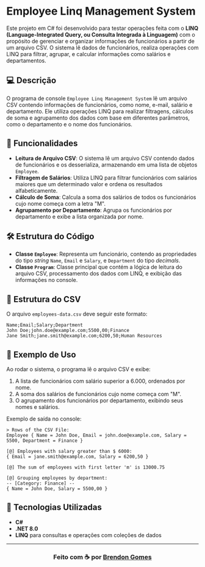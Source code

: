 ﻿# Employee Linq Management System

Este projeto em C# foi desenvolvido para testar operações feita com o **LINQ (Language-Integrated Query, ou Consulta Integrada à Linguagem)** com o propósito de gerenciar e organizar informações de funcionários a partir de um arquivo CSV. O sistema lê dados de funcionários, realiza operações com LINQ para filtrar, agrupar, e calcular informações como salários e departamentos.

## 💻 Descrição

O programa de console `Employee Linq Management System` lê um arquivo CSV contendo informações de funcionários, como nome, e-mail, salário e departamento. Ele utiliza operações LINQ para realizar filtragens, cálculos de soma e agrupamento dos dados com base em diferentes parâmetros, como o departamento e o nome dos funcionários.

## 🔮 Funcionalidades

- **Leitura de Arquivo CSV**: O sistema lê um arquivo CSV contendo dados de funcionários e os desserializa, armazenando em uma lista de objetos `Employee`.
- **Filtragem de Salários**: Utiliza LINQ para filtrar funcionários com salários maiores que um determinado valor e ordena os resultados alfabeticamente.
- **Cálculo de Soma**: Calcula a soma dos salários de todos os funcionários cujo nome começa com a letra "M".
- **Agrupamento por Departamento**: Agrupa os funcionários por departamento e exibe a lista organizada por nome.

## 🛠️ Estrutura do Código

- **Classe `Employee`**: Representa um funcionário, contendo as propriedades do tipo *string* `Name`, `Email` e `Salary`, e `Department` do tipo *decimals*.
- **Classe `Program`**: Classe principal que contém a lógica de leitura do arquivo CSV, processamento dos dados com LINQ, e exibição das informações no console.

## 📂 Estrutura do CSV

O arquivo `employees-data.csv` deve seguir este formato:

```csv
Name;Email;Salary;Department
John Doe;john.doe@example.com;5500,00;Finance
Jane Smith;jane.smith@example.com;6200,50;Human Resources
```

## 🎈 Exemplo de Uso

Ao rodar o sistema, o programa lê o arquivo CSV e exibe:

1. A lista de funcionários com salário superior a 6.000, ordenados por nome.
2. A soma dos salários de funcionários cujo nome começa com "M".
3. O agrupamento dos funcionários por departamento, exibindo seus nomes e salários.

Exemplo de saída no console:

```
> Rows of the CSV File:
Employee { Name = John Doe, Email = john.doe@example.com, Salary = 5500, Department = Finance }

[@] Employees with salary greater than $ 6000:
{ Email = jane.smith@example.com, Salary = 6200,50 }

[@] The sum of employees with first letter 'm' is 13000.75

[@] Grouping employees by department:
-- [Category: Finance] --
{ Name = John Doe, Salary = 5500,00 }
```

## 🔧 Tecnologias Utilizadas

- **C#**
- **.NET 8.0**
- **LINQ** para consultas e operações com coleções de dados

---

<h3 align="center">
    Feito com ☕ por <a href="https://github.com/Brendon3578"> Brendon Gomes</a>
</h3>
